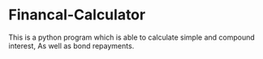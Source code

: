# Financal-Calculator
This is a python program which is able to calculate simple and compound interest, As well as  bond repayments.
